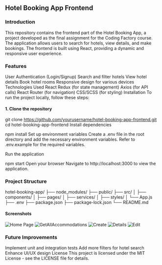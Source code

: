 ## **Hotel Booking App Frontend**

### __Introduction__
This repository contains the frontend part of the Hotel Booking App, a project developed as the final assignment for the Coding Factory course. The application allows users to search for hotels, view details, and make bookings. The frontend is built using React, providing a dynamic and responsive user experience.

### __Features__
User Authentication (Login/Signup)
Search and filter hotels
View hotel details
Book hotel rooms
Responsive design for various devices
Technologies Used
React
Redux (for state management)
Axios (for API calls)
React Router (for navigation)
CSS/SCSS (for styling)
Installation
To run the project locally, follow these steps:

#### 1. Clone the repository
git clone https://github.com/yourusername/hotel-booking-app-frontend.git
cd hotel-booking-app-frontend
Install dependencies

npm install
Set up environment variables
Create a .env file in the root directory and add the necessary environment variables. Refer to .env.example for the required variables.

Run the application

npm start
Open your browser
Navigate to http://localhost:3000 to view the application.

### __Project Structure__
hotel-booking-app/
├── node_modules/
├── public/
├── src/
│   ├── components/
│   ├── pages/
│   ├── services/
│   ├── styles/
│   └── App.js
├── .env
├── package.json
├── package-lock.json
└── README.md

#### __Screenshots__
![Home Page](./images/homepage.png)
![GetAllAccommodations](./images/getAll.png)
![Create](./images/create.png)
![Details](./images/details.png)
![Edit](./images/edit.png)

### __Future Improvements__
Implement unit and integration tests
Add more filters for hotel search
Enhance UI/UX design
License
This project is licensed under the MIT License - see the LICENSE file for details.